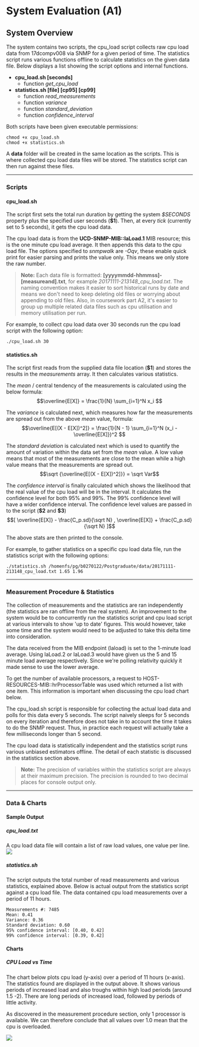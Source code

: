 
System Evaluation (A1)
===================

System Overview
----------

The system contains two scripts, the cpu_load script collects raw cpu load data from 17dcompv008 via SNMP for a given period of time. The statistics script runs various functions offline to calculate statistics on the given data file. Below displays a list showing the script options and internal functions.

* **cpu_load.sh [seconds]**
  * function *get_cpu_load*
* **statistics.sh [file] [cp95] [cp99]**
  * function *read_measurements*
  * function *variance*
  * function *standard_deviation*
  * function *confidence_interval*
 
Both scripts have been given executable permissions:

```
chmod +x cpu_load.sh
chmod +x statistics.sh
```

A **data** folder will be created in the same location as the scripts. This is where collected cpu load data files will be stored. The statistics script can then run against these files.

----------

### Scripts

#### cpu_load.sh
The script first sets the total run duration by getting the system *$SECONDS* property plus the specified user seconds (**\$1**). Then, at every *tick* (currently set to 5 seconds), it gets the cpu load data.

The cpu load data is from the **UCD-SNMP-MIB::laLoad.1** MIB resource; this is the one minute cpu load average. It then appends this data to the cpu load file. The options specified to *snmpwalk* are *-Oqv*, these enable quick print for easier parsing and prints the value only. This means we only store the raw number.

> **Note:** Each data file is formatted: **[yyyymmdd-hhmmss]-[measureand].txt**, for example *20171111-213148_cpu_load.txt*. The naming convention makes it easier to sort historical runs by date and means we don't need to keep deleting old files or worrying about appending to old files. Also, in coursework part A2, it's easier to group up multiple related data files such as cpu utilisation and memory utilisation per run.

For example, to collect cpu load data over 30 seconds run the cpu load script with the following option:
```
./cpu_load.sh 30
```

#### statistics.sh
The script first reads from the supplied data file location (**\$1**) and stores the results in the *measurements* array. It then calculates various statistics.

The *mean* / central tendency of the measurements is calculated using the below formula:  
$$\overline{E[X]} = \frac{1}{N} \sum_{i=1}^N x_i $$

The *variance* is calculated next, which measures how far the measurements are spread out from the above *mean* value, formula:
$$\overline{E[(X - E[X])^2]} = \frac{1}{N - 1} \sum_{i=1}^N (x_i - \overline{E[X]})^2 $$

The *standard deviation* is calculated next which is used to quantify the amount of variation within the data set from the *mean* value. A low value means that most of the measurements are close to the mean while a high value means that the measurements are spread out.
$$\sqrt {\overline{E[(X - E[X])^2]}} = \sqrt Var$$

The *confidence interval* is finally calculated which shows the likelihood that the real value of the cpu load will be in the interval. It calculates the confidence level for both 95% and 99%. The 99% confidence level will have a wider confidence interval. The confidence level values are passed in to the script (**\$2** and **\$3**)
$$[ \overline{E[X]} - \frac{C_p.sd}{\sqrt N} ,  \overline{E[X]} + \frac{C_p.sd}{\sqrt N} ]$$

The above stats are then printed to the console.

For example, to gather statistics on a specific cpu load data file, run the statistics script with the following options:
```
./statistics.sh /homenfs/pg/b0270122/Postgraduate/data/20171111-213148_cpu_load.txt 1.65 1.96
```

----------

### Measurement Procedure & Statistics

The collection of measurements and the statistics are ran independently (the statistics are ran offline from the real system). An improvement to the system would be to concurrently run the statistics script and cpu load script at various intervals to show 'up to date' figures. This would however, take some time and the system would need to be adjusted to take this delta time into consideration. 

The data received from the MIB endpoint (laload) is set to the 1-minute load average. Using laLoad.2 or laLoad.3 would have given us the 5 and 15 minute load average respectively. Since we're polling relativity quickly it made sense to use the lower average.

To get the number of available processors, a request to HOST-RESOURCES-MIB::hrProcessorTable was used which returned a list with one item. This information is important when discussing the cpu load chart below.

The cpu_load.sh script is responsible for collecting the actual load data and polls for this data every 5 seconds. The script naively sleeps for 5 seconds on every iteration and therefore does not take in to account the time it takes to do the SNMP request. Thus, in practice each request will actually take a few milliseconds longer than 5 second.

The cpu load data is statistically independent and the statistics script runs various unbiased estimators offline. The detail of each statistic is discussed in the statistics section above. 
 	
 > **Note:** The precision of variables within the statistics script are always at their maximum precision. The precision is rounded to two decimal places for console output only. 

----------

### Data & Charts

#### Sample Output

##### cpu_load.txt
A cpu load data file will contain a list of raw load values, one value per line.
![](https://docs.google.com/uc?export=download&id=1o3GKkxa3lSlykm6eu3SCwdrqmVDZ2VOZ)

##### statistics.sh
The script outputs the total number of read measurements and various statistics, explained above. Below is actual output from the statistics script against a cpu load file. The data contained cpu load measurements over a period of 11 hours. 
```
Measurements #: 7485
Mean: 0.41
Variance: 0.36
Standard deviation: 0.60
95% confidence interval: [0.40, 0.42]
99% confidence interval: [0.39, 0.42]
```
 
#### Charts

##### CPU Load vs Time

The chart below plots cpu load (y-axis) over a period of 11 hours (x-axis). The statistics found are displayed in the output above. It shows various periods of increased load and also troughs within high load periods (around 1.5 -2). There are long periods of increased load, followed by periods of little activity. 

As discovered in the measurement procedure section, only 1 processor is available. We can therefore conclude that all values over 1.0 mean that the cpu is overloaded.

![](https://docs.google.com/spreadsheets/d/e/2PACX-1vT2X-a900tEvjU41OcctCRcoGbAVMKHjrVIDxKaTvtcMvgBqgsvK-LzG56T4O-pvJ2MHfMkwH8xJ6JM/pubchart?oid=1713789586&format=image)